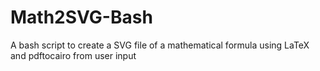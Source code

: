 # Math2SVG-Bash
A bash script to create a SVG file of a mathematical formula using LaTeX and pdftocairo from user input
